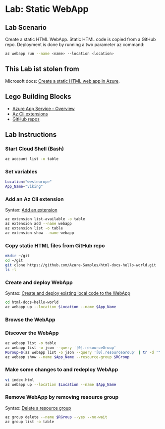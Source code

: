 # Lab: Static WebApp

## Lab Scenario

Create a static HTML WebApp. Static HTML code is copied from a GitHub repo. Deployment is done by running a two parameter az command:

```bash
az webapp run --name <name> --location <location>
```

## This Lab ist stolen from

Microsoft docs: [Create a static HTML web app in Azure](https://docs.microsoft.com/en-us/azure/app-service/app-service-web-get-started-html).

## Lego Building Blocks

* [Azure App Service - Overview](https://azure.microsoft.com/en-us/resources/videos/azure-app-service-overview/)
* [Az Cli extensions](https://github.com/Azure/azure-cli/tree/master/doc/extensions)
* [GitHub repos](https://help.github.com/articles/cloning-a-repository/)

## Lab Instructions

### Start Cloud Shell (Bash)

```bash
az account list -o table
```

### Set variables

```bash
Location="westeurope"
App_Name="viking"
```

### Add an Az Cli extension

Syntax: [Add an extension](https://docs.microsoft.com/de-de/cli/azure/extension?view=azure-cli-latest#az-extension-add)

```bash
az extension list-available -o table
az extension add --name webapp
az extension list -o table
az extension show --name webapp
```

### Copy static HTML files from GitHub repo

```bash
mkdir ~/git
cd ~/git
git clone https://github.com/Azure-Samples/html-docs-hello-world.git
ls -l
```

### Create and deploy WebApp

Syntax: [Create and deploy existing local code to the WebApp](https://docs.microsoft.com/en-us/cli/azure/webapp?view=azure-cli-latest#az-webapp-up)

```bash
cd html-docs-hello-world
az webapp up --location $Location --name $App_Name
```

### Browse the WebApp

### Discover the WebApp

```bash
az webapp list -o table
az webapp list -o json --query '[0].resourceGroup'
RGroup=$(az webapp list -o json --query '[0].resourceGroup' | tr -d '"')
az webapp show --name $App_Name --resource-group $RGroup
```

### Make some changes to and redeploy WebApp

```bash
vi index.html
az webapp up --location $Location --name $App_Name
```

### Remove WebApp by removing resource group

Syntax: [Delete a resource group](https://docs.microsoft.com/en-us/cli/azure/group?view=azure-cli-latest#az-group-delete)

```bash
az group delete --name $RGroup --yes --no-wait
az group list -o table
```
